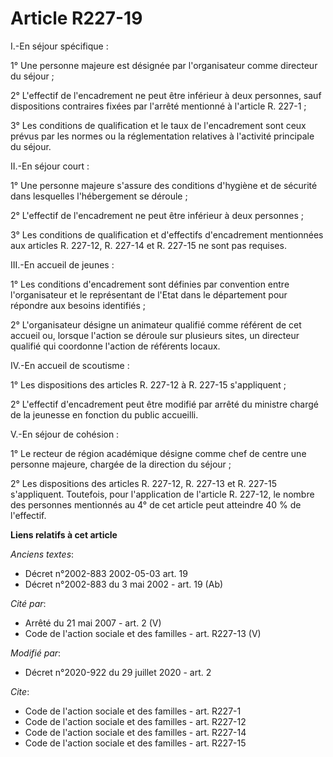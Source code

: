 # Article R227-19

I.-En séjour spécifique :

1° Une personne majeure est désignée par l'organisateur comme directeur du séjour ;

2° L'effectif de l'encadrement ne peut être inférieur à deux personnes, sauf dispositions contraires fixées par l'arrêté
mentionné à l'article R. 227-1 ;

3° Les conditions de qualification et le taux de l'encadrement sont ceux prévus par les normes ou la réglementation relatives
à l'activité principale du séjour.

II.-En séjour court :

1° Une personne majeure s'assure des conditions d'hygiène et de sécurité dans lesquelles l'hébergement se déroule ;

2° L'effectif de l'encadrement ne peut être inférieur à deux personnes ;

3° Les conditions de qualification et d'effectifs d'encadrement mentionnées aux articles R. 227-12, R. 227-14 et R. 227-15 ne
sont pas requises.

III.-En accueil de jeunes :

1° Les conditions d'encadrement sont définies par convention entre l'organisateur et le représentant de l'Etat dans le
département pour répondre aux besoins identifiés ;

2° L'organisateur désigne un animateur qualifié comme référent de cet accueil ou, lorsque l'action se déroule sur plusieurs
sites, un directeur qualifié qui coordonne l'action de référents locaux.

IV.-En accueil de scoutisme :

1° Les dispositions des articles R. 227-12 à R. 227-15 s'appliquent ;

2° L'effectif d'encadrement peut être modifié par arrêté du ministre chargé de la jeunesse en fonction du public accueilli.

V.-En séjour de cohésion :

1° Le recteur de région académique désigne comme chef de centre une personne majeure, chargée de la direction du séjour ;

2° Les dispositions des articles R. 227-12, R. 227-13 et R. 227-15 s'appliquent. Toutefois, pour l'application de l'article
R. 227-12, le nombre des personnes mentionnés au 4° de cet article peut atteindre 40 % de l'effectif.

**Liens relatifs à cet article**

_Anciens textes_:

  - Décret n°2002-883 2002-05-03 art. 19
  - Décret n°2002-883 du 3 mai 2002 - art. 19 (Ab)

_Cité par_:

  - Arrêté du 21 mai 2007 - art. 2 (V)
  - Code de l'action sociale et des familles - art. R227-13 (V)

_Modifié par_:

  - Décret n°2020-922 du 29 juillet 2020 - art. 2

_Cite_:

  - Code de l'action sociale et des familles - art. R227-1
  - Code de l'action sociale et des familles - art. R227-12
  - Code de l'action sociale et des familles - art. R227-14
  - Code de l'action sociale et des familles - art. R227-15
